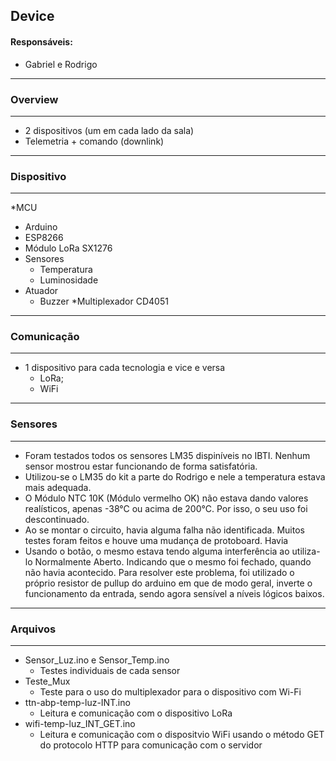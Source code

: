 ## Device

#### Responsáveis:
  * Gabriel e Rodrigo
---------------------------------
### Overview
--------------------------------

* 2 dispositivos (um em cada lado da sala)
* Telemetria + comando (downlink)

---------------------------------
### Dispositivo
---------------------------------
*MCU
  * Arduino
  * ESP8266
* Módulo LoRa SX1276
* Sensores 
  * Temperatura
  * Luminosidade
* Atuador
  * Buzzer
*Multiplexador CD4051
 
---------------------------------
### Comunicação
---------------------------------
* 1 dispositivo para cada tecnologia e vice e versa
  * LoRa;
  * WiFi
 
---------------------------------
### Sensores
---------------------------------
* Foram testados todos os sensores LM35 dispiníveis no IBTI. Nenhum sensor mostrou estar
funcionando de forma satisfatória.
* Utilizou-se o LM35 do kit a parte do Rodrigo e nele a temperatura estava mais adequada.
* O Módulo NTC 10K (Módulo vermelho OK) não estava dando valores realísticos, apenas -38°C ou acima de 200°C.
Por isso, o seu uso foi descontinuado.
* Ao se montar o circuito, havia alguma falha não identificada. Muitos testes foram feitos e houve uma mudança de protoboard.
Havia 
* Usando o botão, o mesmo estava tendo alguma interferência ao utiliza-lo Normalmente Aberto. Indicando que o mesmo foi fechado, quando não havia acontecido.
Para resolver este problema, foi utilizado o próprio resistor de pullup do arduino em que de modo geral, inverte o funcionamento da entrada, sendo agora sensível
a níveis lógicos baixos.
 
---------------------------------
### Arquivos
---------------------------------
* Sensor_Luz.ino e Sensor_Temp.ino 
  * Testes individuais de cada sensor
* Teste_Mux 
  * Teste para o uso do multiplexador para o dispositivo com Wi-Fi  
* ttn-abp-temp-luz-INT.ino 
  * Leitura e comunicação com o dispositivo LoRa
* wifi-temp-luz_INT_GET.ino 
  * Leitura e comunicação com o dispositvio WiFi usando o método GET do protocolo HTTP para comunicação com o servidor 
